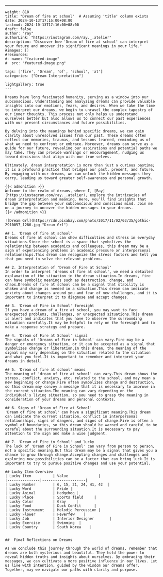 ---
    weight: 818
    title: "Dream of fire at school"  # Assuming 'title' column exists
    date: 2024-10-13T17:16:00+08:00
    lastmod: 2024-10-13T17:16:00+08:00
    draft: false
    author: "ray"
    authorLink: "https://instagram.com/ray._.atelier"
    description: "Discover how 'Dream of fire at school' can interpret your future and uncover its significant meanings in your life."
    #images: []
    #resources:
    #- name: "featured-image"
    #  src: "featured-image.png"
    
    tags: ['fire', 'Dream', 'of', 'school', 'at']
    categories: ["Dream Interpretation"]
    
    lightgallery: true
    ---
    
    Dreams have long fascinated humanity, serving as a window into our subconscious. Understanding and analyzing dreams can provide valuable insights into our emotions, fears, and desires. When we take the time to interpret our dreams, we begin to unravel the complex tapestry of our inner thoughts. This process not only helps us understand ourselves better but also allows us to connect our past experiences with our present circumstances and future possibilities.
    
    By delving into the meanings behind specific dreams, we can gain clarity about unresolved issues from our past. These dreams often reflect our memories, traumas, and lessons learned, reminding us of what we need to confront or embrace. Moreover, dreams can serve as a guide for our future, revealing our aspirations and potential paths we may take. They can provide warnings or encouragement, nudging us toward decisions that align with our true selves.
    
    Ultimately, dream interpretation is more than just a curious pastime; it is a profound practice that bridges our past, present, and future. By engaging with our dreams, we can unlock the hidden messages they carry, leading us toward greater self-awareness and personal growth.
    
    {{< admonition >}}
    Welcome to the realm of dreams, where I, [Ray](https://instagram.com/ray._.atelier), explore the intricacies of dream interpretation and meaning. Here, you’ll find insights that bridge the gap between your subconscious and conscious mind. Join me on a journey to uncover the hidden messages in your dreams.
    {{< /admonition >}}
    
    ![Dream Grl](https://cdn.pixabay.com/photo/2017/11/02/03/35/gothic-2910057_1280.jpg "Dream Grl")
    
    ## 1. 'Dream of fire at school'
    Dreams of fire at school can show difficulties and stress in everyday situations.Since the school is a space that symbolizes the relationship between academics and colleagues, this dream may be a sign of experiencing problems in academic pressure or interpersonal relationships.This dream can recognize the stress factors and tell you that you need to solve the relevant problems.
    
    ## 2. Interpretation of 'Dream of Fire at School'
    In order to interpret 'dreams of fire at school', we need a detailed explanation of the situation in the dream situation.In dreams, fire can have symbolic meanings such as destruction, change, and chaos.Dreams of fire at school can be a signal that stability is shaken and change is needed in a situation.This dream can indicate anxiety about changes around you and fear of new challenges, and it is important to interpret it to diagnose and accept changes.
    
    ## 3. 'Dream of Fire in School' foresight
    If you have a dream of a fire at school, you may want to face unexpected problems, challenges, or unexpected situations.This dream is alert and indicates that you have to observe the surrounding situation carefully.It may be helpful to rely on the foresight and to make a response strategy and prepare.
    
    ## 4. 'Dream of Fire at School' signal
    The signals of 'Dreams of Fire in School' can vary.Fire may be a danger or emergency situation, or it can be accepted as a signal that symbolizes change or liberation.In this dream, the meaning of the signal may vary depending on the situation related to the situation and what you feel.It is important to remember and interpret your dreams in detail.
    
    ## 5. 'Dream of fire at school' means
    The meaning of 'dream of fire at school' can vary.This dream shows the stress, conflict, anxiety, etc. related to the school, and may mean a new beginning or change.Fire often symbolizes change and destruction, so this dream may convey a message that it is necessary to improve in the current situation.The meaning can vary depending on the individual's living situation, so you need to grasp the meaning in consideration of your dreams and personal contexts.
    
    ## 6. Signs of 'Dream of Fire at School'
    'Dream of fire at school' can have a significant meaning.This dream can indicate the current situation, conflict in interpersonal relationships, signs of dangers, and signs of change.Fire is often a symbol of boundaries, so this dream should be warned and careful to be careful about the surrounding situation.It is necessary to pay attention to the sign and make a wise judgment.
    
    ## 7. 'Dream of Fire in School' and lucky
    The luck of 'Dream of Fire in School' can vary from person to person, not a specific meaning.But this dream may be a signal that gives you a chance to grow through change.Accepting changes and challenges and exploring new possibilities can be a factor that can bring luck.It is important to try to pursue positive changes and use your potential.
    
    ## Lucky Item Overview
    | Lucky Item          | Value              |
    |---------------|--------------------|
    | Lucky Number        | 6, 15, 21, 24, 41, 42  |
    | Lucky Word          | Pride |
    | Lucky Animal        | Hedgehog |
    | Lucky Place         | Sports field     |
    | Lucky Color         | Gray     |
    | Lucky Food          | Duck Confit      |
    | Lucky Instrument    | Melodic Percussion |
    | Lucky Flower        | Feverfew    |
    | Lucky Job           | Interior Designer       |
    | Lucky Exercise      | Swimming  |
    | Lucky Country       | South Korea    |
    
    
    ##  Final Reflections on Dreams
    
    As we conclude this journey through the world of dreams, remember that dreams are both mysterious and beautiful. They hold the power to reveal hidden truths and insights about ourselves. By embracing their messages, we can cultivate a more positive influence in our lives. Let us live with intention, guided by the wisdom our dreams offer. Together, may we navigate our paths with clarity and purpose.
    